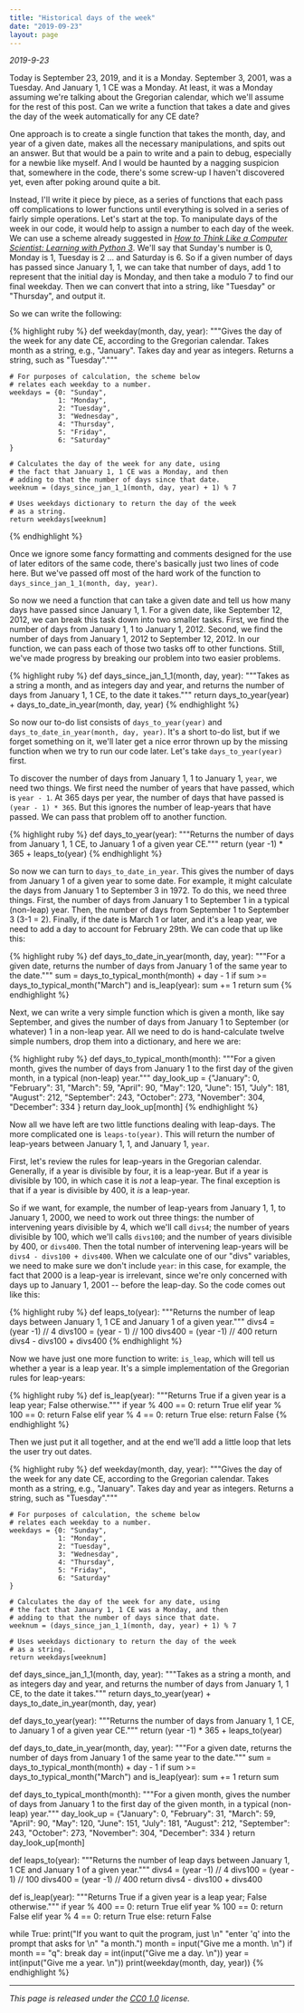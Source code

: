 ```yaml
---
title: "Historical days of the week"
date: "2019-09-23"
layout: page
---
```


_2019-9-23_

Today is September 23, 2019, and it is a Monday. September 3, 2001, was a Tuesday. And January 1, 1 CE was a Monday. At least, it was a Monday assuming we're talking about the Gregorian calendar, which we'll assume for the rest of this post. Can we write a function that takes a date and gives the day of the week automatically for any CE date?

One approach is to create a single function that takes the month, day, and year of a given date, makes all the necessary manipulations, and spits out an answer. But that would be a pain to write and a pain to debug, especially for a newbie like myself. And I would be haunted by a nagging suspicion that, somewhere in the code, there's some screw-up I haven't discovered yet, even after poking around quite a bit.

Instead, I'll write it piece by piece, as a series of functions that each pass off complications to lower functions until everything is solved in a series of fairly simple operations. Let's start at the top. To manipulate days of the week in our code, it would help to assign a number to each day of the week. We can use a scheme already suggested in _[How to Think Like a Computer Scientist: Learning with Python 3](index.html)_. We'll say that Sunday's number is 0, Monday is 1, Tuesday is 2 ... and Saturday is 6. So if a given number of days has passed since January 1, 1, we can take that number of days, add 1 to represent that the initial day is Monday, and then take a modulo 7 to find our final weekday. Then we can convert that into a string, like "Tuesday" or "Thursday", and output it.

So we can write the following:

{% highlight ruby %}
def weekday(month, day, year):
    """Gives the day of the week for any date CE, according to the
    Gregorian calendar. Takes month as a string, e.g., "January". Takes
    day and year as integers. Returns a string, such as "Tuesday"."""
    
    # For purposes of calculation, the scheme below 
    # relates each weekday to a number.
    weekdays = {0: "Sunday",
                1: "Monday",
                2: "Tuesday",
                3: "Wednesday",
                4: "Thursday",
                5: "Friday",
                6: "Saturday"
    }

    # Calculates the day of the week for any date, using 
    # the fact that January 1, 1 CE was a Monday, and then
    # adding to that the number of days since that date.
    weeknum = (days_since_jan_1_1(month, day, year) + 1) % 7

    # Uses weekdays dictionary to return the day of the week
    # as a string.
    return weekdays[weeknum]
{% endhighlight %}

Once we ignore some fancy formatting and comments designed for the use of later editors of the same code, there's basically just two lines of code here. But we've passed off most of the hard work of the function to `days_since_jan_1_1(month, day, year)`.

So now we need a function that can take a given date and tell us how many days have passed since January 1, 1. For a given date, like September 12, 2012, we can break this task down into two smaller tasks. First, we find the number of days from January 1, 1 to January 1, 2012. Second, we find the number of days from January 1, 2012 to September 12, 2012. In our function, we can pass each of those two tasks off to other functions. Still, we've made progress by breaking our problem into two easier problems.

{% highlight ruby %}
def days_since_jan_1_1(month, day, year):
    """Takes as a string a month, and as integers day and year, 
    and returns the number of days from January 1, 1 CE, to 
    the date it takes."""
    return days_to_year(year) + days_to_date_in_year(month, day, year)
{% endhighlight %}

So now our to-do list consists of `days_to_year(year)` and `days_to_date_in_year(month, day, year)`. It's a short to-do list, but if we forget something on it, we'll later get a nice error thrown up by the missing function when we try to run our code later. Let's take `days_to_year(year)` first.

To discover the number of days from January 1, 1 to January 1, `year`, we need two things. We first need the number of years that have passed, which is `year - 1`. At 365 days per year, the number of days that have passed is `(year - 1) * 365`. But this ignores the number of leap-years that have passed. We can pass that problem off to another function.

{% highlight ruby %}
def days_to_year(year):
    """Returns the number of days from January 1, 1 CE, to 
    January 1 of a given year CE."""
    return (year -1) * 365 + leaps_to(year)
{% endhighlight %}

So now we can turn to `days_to_date_in_year`. This gives the number of days from January 1 of a given year to some date. For example, it might calculate the days from January 1 to September 3 in 1972. To do this, we need three things. First, the number of days from January 1 to September 1 in a typical (non-leap) year. Then, the number of days from September 1 to September 3 (3-1 = 2). Finally, if the date is March 1 or later, and it's a leap year, we need to add a day to account for February 29th. We can code that up like this:

{% highlight ruby %}
def days_to_date_in_year(month, day, year):
    """For a given date, returns the number of days from January 1
    of the same year to the date."""
    sum = days_to_typical_month(month) + day - 1 
    if sum >= days_to_typical_month("March") and is_leap(year):
        sum += 1
    return sum
{% endhighlight %}

Next, we can write a very simple function which is given a month, like say September, and gives the number of days from January 1 to September (or whatever) 1 in a non-leap year. All we need to do is hand-calculate twelve simple numbers, drop them into a dictionary, and here we are:

{% highlight ruby %}
def days_to_typical_month(month):
    """For a given month, gives the number of days from January
    1 to the first day of the given month, in a typical (non-leap)
    year."""
    day_look_up = {"January": 0,
                   "February": 31,
                   "March": 59,
                   "April": 90,
                   "May": 120,
                   "June": 151,
                   "July": 181,
                   "August": 212,
                   "September": 243,
                   "October": 273,
                   "November": 304,
                   "December": 334
    }
    return day_look_up[month]
{% endhighlight %}

Now all we have left are two little functions dealing with leap-days. The more complicated one is `leaps-to(year)`. This will return the number of leap-years between January 1, 1, and January 1, `year`.

First, let's review the rules for leap-years in the Gregorian calendar. Generally, if a year is divisible by four, it is a leap-year. But if a year is divisible by 100, in which case it is _not_ a leap-year. The final exception is that if a year is divisible by 400, it _is_ a leap-year.

So if we want, for example, the number of leap-years from January 1, 1, to January 1, 2000, we need to work out three things: the number of intervening years divisible by 4, which we'll call `divs4`; the number of years divisible by 100, which we'll calls `divs100`; and the number of years divisible by 400, or `divs400`. Then the total number of intervening leap-years will be `divs4 - divs100 + divs400`. When we calculate one of our "divs" variables, we need to make sure we don't include `year`: in this case, for example, the fact that 2000 is a leap-year is irrelevant, since we're only concerned with days up to January 1, 2001 -- before the leap-day. So the code comes out like this:

{% highlight ruby %}
def leaps_to(year):
    """Returns the number of leap days between January 1, 1 CE
    and January 1 of a given year."""
    divs4 = (year -1) // 4
    divs100 = (year - 1) // 100
    divs400 = (year -1) // 400
    return divs4 - divs100 + divs400
{% endhighlight %}

Now we have just one more function to write: `is_leap`, which will tell us whether a year is a leap year. It's a simple implementation of the Gregorian rules for leap-years:

{% highlight ruby %}
def is_leap(year):
    """Returns True if a given year is a leap year; False otherwise."""
    if year % 400 == 0:
        return True
    elif year % 100 == 0:
        return False
    elif year % 4 == 0:
        return True
    else:
        return False
{% endhighlight %}

Then we just put it all together, and at the end we'll add a little loop that lets the user try out dates.

{% highlight ruby %}
def weekday(month, day, year):
    """Gives the day of the week for any date CE, according to the
    Gregorian calendar. Takes month as a string, e.g., "January". Takes
    day and year as integers. Returns a string, such as "Tuesday"."""
    
    # For purposes of calculation, the scheme below 
    # relates each weekday to a number.
    weekdays = {0: "Sunday",
                1: "Monday",
                2: "Tuesday",
                3: "Wednesday",
                4: "Thursday",
                5: "Friday",
                6: "Saturday"
    }

    # Calculates the day of the week for any date, using 
    # the fact that January 1, 1 CE was a Monday, and then
    # adding to that the number of days since that date.
    weeknum = (days_since_jan_1_1(month, day, year) + 1) % 7

    # Uses weekdays dictionary to return the day of the week
    # as a string.
    return weekdays[weeknum]

def days_since_jan_1_1(month, day, year):
    """Takes as a string a month, and as integers day and year, 
    and returns the number of days from January 1, 1 CE, to 
    the date it takes."""
    return days_to_year(year) + days_to_date_in_year(month, day, year)

def days_to_year(year):
    """Returns the number of days from January 1, 1 CE, to 
    January 1 of a given year CE."""
    return (year -1) * 365 + leaps_to(year)

def days_to_date_in_year(month, day, year):
    """For a given date, returns the number of days from January 1
    of the same year to the date."""
    sum = days_to_typical_month(month) + day - 1 
    if sum >= days_to_typical_month("March") and is_leap(year):
        sum += 1
    return sum

def days_to_typical_month(month):
    """For a given month, gives the number of days from January
    1 to the first day of the given month, in a typical (non-leap)
    year."""
    day_look_up = {"January": 0,
                   "February": 31,
                   "March": 59,
                   "April": 90,
                   "May": 120,
                   "June": 151,
                   "July": 181,
                   "August": 212,
                   "September": 243,
                   "October": 273,
                   "November": 304,
                   "December": 334
    }
    return day_look_up[month]

def leaps_to(year):
    """Returns the number of leap days between January 1, 1 CE
    and January 1 of a given year."""
    divs4 = (year -1) // 4
    divs100 = (year - 1) // 100
    divs400 = (year -1) // 400
    return divs4 - divs100 + divs400

def is_leap(year):
    """Returns True if a given year is a leap year; False otherwise."""
    if year % 400 == 0:
        return True
    elif year % 100 == 0:
        return False
    elif year % 4 == 0:
        return True
    else:
        return False

while True:
    print("If you want to quit the program, just \n"
          "enter 'q' into the prompt that asks for \n"
          "a month.")
    month = input("Give me a month. \n")
    if month == "q":
        break
    day = int(input("Give me a day. \n"))
    year = int(input("Give me a year. \n"))
    print(weekday(month, day, year))
{% endhighlight %}

---

_This page is released under the [CC0 1.0](https://creativecommons.org/publicdomain/zero/1.0/) license._

